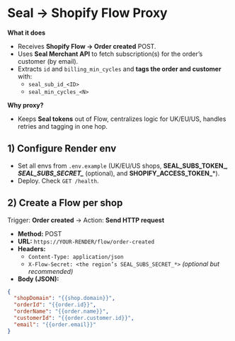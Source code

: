 # Seal → Shopify Flow Proxy

**What it does**
- Receives **Shopify Flow → Order created** POST.
- Uses **Seal Merchant API** to fetch subscription(s) for the order’s customer (by email).
- Extracts `id` and `billing_min_cycles` and **tags the order and customer** with:
  - `seal_sub_id_<ID>`
  - `seal_min_cycles_<N>`

**Why proxy?**
- Keeps **Seal tokens** out of Flow, centralizes logic for UK/EU/US, handles retries and tagging in one hop.

## 1) Configure Render env
- Set all envs from `.env.example` (UK/EU/US shops, **SEAL_SUBS_TOKEN_***, **SEAL_SUBS_SECRET_*** (optional), and **SHOPIFY_ACCESS_TOKEN_***).
- Deploy. Check `GET /health`.

## 2) Create a Flow per shop
Trigger: **Order created** → Action: **Send HTTP request**  
- **Method:** POST  
- **URL:** `https://YOUR-RENDER/flow/order-created`  
- **Headers:**  
  - `Content-Type: application/json`  
  - `X-Flow-Secret: <the region’s SEAL_SUBS_SECRET_*>` *(optional but recommended)*  
- **Body (JSON):**
```json
{
  "shopDomain": "{{shop.domain}}",
  "orderId": "{{order.id}}",
  "orderName": "{{order.name}}",
  "customerId": "{{order.customer.id}}",
  "email": "{{order.email}}"
}

